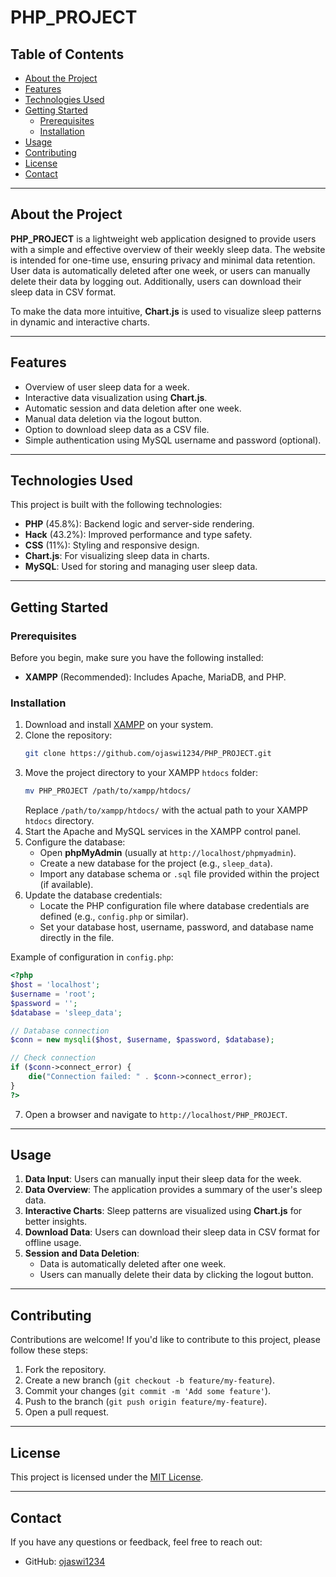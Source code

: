 # PHP_PROJECT

## Table of Contents
- [About the Project](#about-the-project)
- [Features](#features)
- [Technologies Used](#technologies-used)
- [Getting Started](#getting-started)
  - [Prerequisites](#prerequisites)
  - [Installation](#installation)
- [Usage](#usage)
- [Contributing](#contributing)
- [License](#license)
- [Contact](#contact)

---

## About the Project

**PHP_PROJECT** is a lightweight web application designed to provide users with a simple and effective overview of their weekly sleep data. The website is intended for one-time use, ensuring privacy and minimal data retention. User data is automatically deleted after one week, or users can manually delete their data by logging out. Additionally, users can download their sleep data in CSV format. 

To make the data more intuitive, **Chart.js** is used to visualize sleep patterns in dynamic and interactive charts.

---

## Features

- Overview of user sleep data for a week.
- Interactive data visualization using **Chart.js**.
- Automatic session and data deletion after one week.
- Manual data deletion via the logout button.
- Option to download sleep data as a CSV file.
- Simple authentication using MySQL username and password (optional).

---

## Technologies Used

This project is built with the following technologies:

- **PHP** (45.8%): Backend logic and server-side rendering.
- **Hack** (43.2%): Improved performance and type safety.
- **CSS** (11%): Styling and responsive design.
- **Chart.js**: For visualizing sleep data in charts.
- **MySQL**: Used for storing and managing user sleep data.

---

## Getting Started

### Prerequisites

Before you begin, make sure you have the following installed:

- **XAMPP** (Recommended): Includes Apache, MariaDB, and PHP.

### Installation

1. Download and install [XAMPP](https://www.apachefriends.org/index.html) on your system.
2. Clone the repository:
   ```bash
   git clone https://github.com/ojaswi1234/PHP_PROJECT.git
   ```
3. Move the project directory to your XAMPP `htdocs` folder:
   ```bash
   mv PHP_PROJECT /path/to/xampp/htdocs/
   ```
   Replace `/path/to/xampp/htdocs/` with the actual path to your XAMPP `htdocs` directory.
4. Start the Apache and MySQL services in the XAMPP control panel.
5. Configure the database:
   - Open **phpMyAdmin** (usually at `http://localhost/phpmyadmin`).
   - Create a new database for the project (e.g., `sleep_data`).
   - Import any database schema or `.sql` file provided within the project (if available).
6. Update the database credentials:
   - Locate the PHP configuration file where database credentials are defined (e.g., `config.php` or similar).
   - Set your database host, username, password, and database name directly in the file.

Example of configuration in `config.php`:
```php
<?php
$host = 'localhost';
$username = 'root';
$password = '';
$database = 'sleep_data';

// Database connection
$conn = new mysqli($host, $username, $password, $database);

// Check connection
if ($conn->connect_error) {
    die("Connection failed: " . $conn->connect_error);
}
?>
```

7. Open a browser and navigate to `http://localhost/PHP_PROJECT`.

---

## Usage

1. **Data Input**: Users can manually input their sleep data for the week.
2. **Data Overview**: The application provides a summary of the user's sleep data.
3. **Interactive Charts**: Sleep patterns are visualized using **Chart.js** for better insights.
4. **Download Data**: Users can download their sleep data in CSV format for offline usage.
5. **Session and Data Deletion**: 
   - Data is automatically deleted after one week.
   - Users can manually delete their data by clicking the logout button.

---

## Contributing

Contributions are welcome! If you'd like to contribute to this project, please follow these steps:

1. Fork the repository.
2. Create a new branch (`git checkout -b feature/my-feature`).
3. Commit your changes (`git commit -m 'Add some feature'`).
4. Push to the branch (`git push origin feature/my-feature`).
5. Open a pull request.

---

## License

This project is licensed under the [MIT License](./LICENSE).

---

## Contact

If you have any questions or feedback, feel free to reach out:

- GitHub: [ojaswi1234](https://github.com/ojaswi1234)
